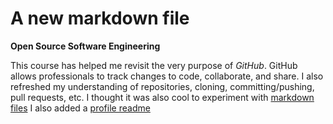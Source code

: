 # A new markdown file

**Open Source Software Engineering**

This course has helped me revisit the very purpose of *GitHub*. GitHub allows professionals to track changes to code, collaborate, and share. I also refreshed my understanding of 
repositories, cloning, committing/pushing, pull requests, etc. I thought it was also cool to experiment with [markdown files](https://guides.github.com/features/mastering-markdown/)
I also added a [profile readme](https://github.com/areskeldi)
